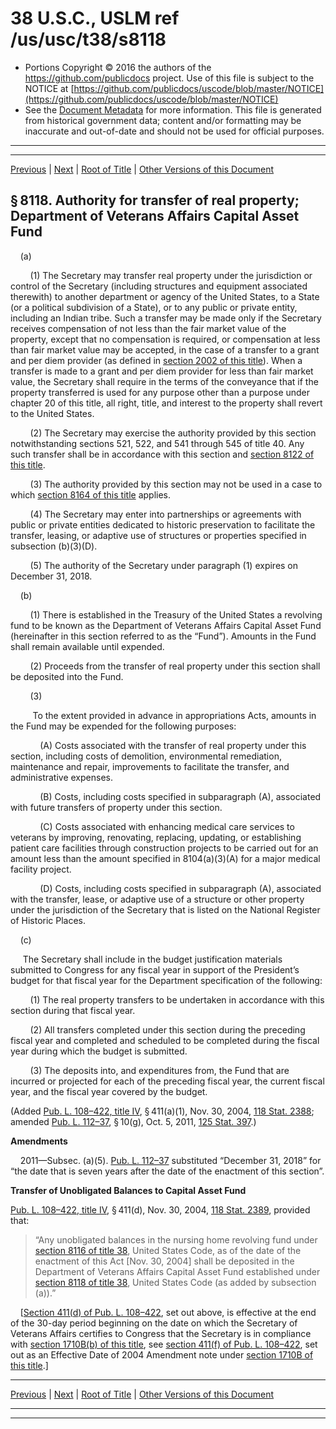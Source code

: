 ---
---

# 38 U.S.C., USLM ref /us/usc/t38/s8118

* Portions Copyright © 2016 the authors of the https://github.com/publicdocs project.
  Use of this file is subject to the NOTICE at [https://github.com/publicdocs/uscode/blob/master/NOTICE](https://github.com/publicdocs/uscode/blob/master/NOTICE)
* See the [Document Metadata](././../../../../../..//README.md) for more information.
  This file is generated from historical government data; content and/or formatting may be inaccurate and out-of-date and should not be used for official purposes.

----------
----------

[Previous](./../../../../../..//us/usc/t38/ptVI/ch81/schI/m__us_usc_t38_s8117.md) | [Next](./../../../../../..//us/usc/t38/ptVI/ch81/schI/m__us_usc_t38_s8119.md) | [Root of Title](./../../../../../../) | [Other Versions of this Document](https://publicdocs.github.io/go/links?ns=uslm&ref=%2Fus%2Fusc%2Ft38%2Fs8118)

## § 8118. Authority for transfer of real property; Department of Veterans Affairs Capital Asset Fund

    (a)

        (1) The Secretary may transfer real property under the jurisdiction or control of the Secretary (including structures and equipment associated therewith) to another department or agency of the United States, to a State (or a political subdivision of a State), or to any public or private entity, including an Indian tribe. Such a transfer may be made only if the Secretary receives compensation of not less than the fair market value of the property, except that no compensation is required, or compensation at less than fair market value may be accepted, in the case of a transfer to a grant and per diem provider (as defined in [section 2002 of this title][/us/usc/t38/s2002]). When a transfer is made to a grant and per diem provider for less than fair market value, the Secretary shall require in the terms of the conveyance that if the property transferred is used for any purpose other than a purpose under chapter 20 of this title, all right, title, and interest to the property shall revert to the United States.

        (2) The Secretary may exercise the authority provided by this section notwithstanding sections 521, 522, and 541 through 545 of title 40. Any such transfer shall be in accordance with this section and [section 8122 of this title][/us/usc/t38/s8122].

        (3) The authority provided by this section may not be used in a case to which [section 8164 of this title][/us/usc/t38/s8164] applies.

        (4) The Secretary may enter into partnerships or agreements with public or private entities dedicated to historic preservation to facilitate the transfer, leasing, or adaptive use of structures or properties specified in subsection (b)(3)(D).

        (5) The authority of the Secretary under paragraph (1) expires on December 31, 2018.

    (b)

        (1) There is established in the Treasury of the United States a revolving fund to be known as the Department of Veterans Affairs Capital Asset Fund (hereinafter in this section referred to as the “Fund”). Amounts in the Fund shall remain available until expended.

        (2) Proceeds from the transfer of real property under this section shall be deposited into the Fund.

        (3)

         To the extent provided in advance in appropriations Acts, amounts in the Fund may be expended for the following purposes:

            (A) Costs associated with the transfer of real property under this section, including costs of demolition, environmental remediation, maintenance and repair, improvements to facilitate the transfer, and administrative expenses.

            (B) Costs, including costs specified in subparagraph (A), associated with future transfers of property under this section.

            (C) Costs associated with enhancing medical care services to veterans by improving, renovating, replacing, updating, or establishing patient care facilities through construction projects to be carried out for an amount less than the amount specified in 8104(a)(3)(A) for a major medical facility project.

            (D) Costs, including costs specified in subparagraph (A), associated with the transfer, lease, or adaptive use of a structure or other property under the jurisdiction of the Secretary that is listed on the National Register of Historic Places.

    (c)

     The Secretary shall include in the budget justification materials submitted to Congress for any fiscal year in support of the President’s budget for that fiscal year for the Department specification of the following:

        (1) The real property transfers to be undertaken in accordance with this section during that fiscal year.

        (2) All transfers completed under this section during the preceding fiscal year and completed and scheduled to be completed during the fiscal year during which the budget is submitted.

        (3) The deposits into, and expenditures from, the Fund that are incurred or projected for each of the preceding fiscal year, the current fiscal year, and the fiscal year covered by the budget.

(Added [Pub. L. 108–422, title IV][/us/pl/108/422/tIV], § 411(a)(1), Nov. 30, 2004, [118 Stat. 2388][/us/stat/118/2388]; amended [Pub. L. 112–37][/us/pl/112/37], § 10(g), Oct. 5, 2011, [125 Stat. 397][/us/stat/125/397].)

 __Amendments__ 

    2011—Subsec. (a)(5). [Pub. L. 112–37][/us/pl/112/37] substituted “December 31, 2018” for “the date that is seven years after the date of the enactment of this section”.

 __Transfer of Unobligated Balances to Capital Asset Fund__ 

[Pub. L. 108–422, title IV][/us/pl/108/422/tIV], § 411(d), Nov. 30, 2004, [118 Stat. 2389][/us/stat/118/2389], provided that: 

> “Any unobligated balances in the nursing home revolving fund under [section 8116 of title 38][/us/usc/t38/s8116], United States Code, as of the date of the enactment of this Act \[Nov. 30, 2004\] shall be deposited in the Department of Veterans Affairs Capital Asset Fund established under [section 8118 of title 38][/us/usc/t38/s8118], United States Code (as added by subsection (a)).”

    \[[Section 411(d) of Pub. L. 108–422][/us/pl/108/422/s411/d], set out above, is effective at the end of the 30-day period beginning on the date on which the Secretary of Veterans Affairs certifies to Congress that the Secretary is in compliance with [section 1710B(b) of this title][/us/usc/t38/s1710B/b], see [section 411(f) of Pub. L. 108–422][/us/pl/108/422/s411/f], set out as an Effective Date of 2004 Amendment note under [section 1710B of this title][/us/usc/t38/s1710B].\]

----------

[Previous](./../../../../../..//us/usc/t38/ptVI/ch81/schI/m__us_usc_t38_s8117.md) | [Next](./../../../../../..//us/usc/t38/ptVI/ch81/schI/m__us_usc_t38_s8119.md) | [Root of Title](./../../../../../../) | [Other Versions of this Document](https://publicdocs.github.io/go/links?ns=uslm&ref=%2Fus%2Fusc%2Ft38%2Fs8118)

----------
----------

[/us/usc/t38/s2002]: https://publicdocs.github.io/go/links?ns=uslm&ref=%2Fus%2Fusc%2Ft38%2Fs2002
[/us/usc/t38/s8122]: https://publicdocs.github.io/go/links?ns=uslm&ref=%2Fus%2Fusc%2Ft38%2Fs8122
[/us/usc/t38/s8164]: https://publicdocs.github.io/go/links?ns=uslm&ref=%2Fus%2Fusc%2Ft38%2Fs8164
[/us/pl/108/422/tIV]: https://publicdocs.github.io/go/links?ns=uslm&ref=%2Fus%2Fpl%2F108%2F422%2FtIV
[/us/stat/118/2388]: https://publicdocs.github.io/go/links?ns=uslm&ref=%2Fus%2Fstat%2F118%2F2388
[/us/pl/112/37]: https://publicdocs.github.io/go/links?ns=uslm&ref=%2Fus%2Fpl%2F112%2F37
[/us/stat/125/397]: https://publicdocs.github.io/go/links?ns=uslm&ref=%2Fus%2Fstat%2F125%2F397
[/us/pl/112/37]: https://publicdocs.github.io/go/links?ns=uslm&ref=%2Fus%2Fpl%2F112%2F37
[/us/pl/108/422/tIV]: https://publicdocs.github.io/go/links?ns=uslm&ref=%2Fus%2Fpl%2F108%2F422%2FtIV
[/us/stat/118/2389]: https://publicdocs.github.io/go/links?ns=uslm&ref=%2Fus%2Fstat%2F118%2F2389
[/us/usc/t38/s8116]: https://publicdocs.github.io/go/links?ns=uslm&ref=%2Fus%2Fusc%2Ft38%2Fs8116
[/us/usc/t38/s8118]: https://publicdocs.github.io/go/links?ns=uslm&ref=%2Fus%2Fusc%2Ft38%2Fs8118
[/us/pl/108/422/s411/d]: https://publicdocs.github.io/go/links?ns=uslm&ref=%2Fus%2Fpl%2F108%2F422%2Fs411%2Fd
[/us/usc/t38/s1710B/b]: https://publicdocs.github.io/go/links?ns=uslm&ref=%2Fus%2Fusc%2Ft38%2Fs1710B%2Fb
[/us/pl/108/422/s411/f]: https://publicdocs.github.io/go/links?ns=uslm&ref=%2Fus%2Fpl%2F108%2F422%2Fs411%2Ff
[/us/usc/t38/s1710B]: https://publicdocs.github.io/go/links?ns=uslm&ref=%2Fus%2Fusc%2Ft38%2Fs1710B


